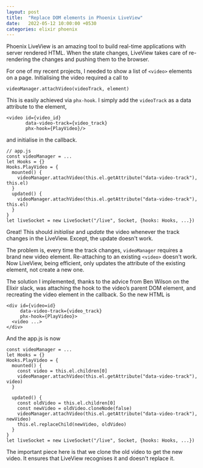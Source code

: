 ```yaml
---
layout: post
title:  "Replace DOM elements in Phoenix LiveView"
date:   2022-05-12 10:00:00 +0530
categories: elixir phoenix
---
```


Phoenix LiveView is an amazing tool to build real-time applications with server
rendered HTML. When the state changes, LiveView takes care of re-rendering the changes
and pushing them to the browser.

For one of my recent projects, I needed to show a list of `<video>` elements on a page.
Initialising the video required a call to

```
videoManager.attachVideo(videoTrack, element)
```

This is easily achieved via `phx-hook`. I simply add the `videoTrack` as a data attribute
to the element,

```
<video id={video_id}
       data-video-track={video_track}
       phx-hook={PlayVideo}/>
```

and initialise in the callback.

```
// app.js
const videoManager = ...
let Hooks = {}
Hooks.PlayVideo = {
  mounted() {
    videoManager.attachVideo(this.el.getAttribute("data-video-track"), this.el)
  }
  updated() {
    videoManager.attachVideo(this.el.getAttribute("data-video-track"), this.el)
  }
}
let liveSocket = new LiveSocket("/live", Socket, {hooks: Hooks, ...})
```

Great! This should _initialise_ and _update_ the video whenever the track changes in the
LiveView. Except, the update doesn't work.

The problem is, every time the track changes, `videoManager` requires a brand new
video element. Re-attaching to an existing `<video>` doesn't work. Now LiveView,
being efficient, only updates the attribute of the existing element, not create a new one.

The solution I implemented, thanks to the advice from Ben Wilson on the Elixir slack,
was attaching the hook to the video’s parent DOM element, and recreating the video element
in the callback. So the new HTML is

```
<div id={video=id}
     data-video-track={video_track}
     phx-hook={PlayVideo}>
  <video ...>
</div>
```

And the app.js is now

```
const videoManager = ...
let Hooks = {}
Hooks.PlayVideo = {
  mounted() {
    const video = this.el.children[0]
    videoManager.attachVideo(this.el.getAttribute("data-video-track"), video)
  }

  updated() {
    const oldVideo = this.el.children[0]
    const newVideo = oldVideo.cloneNode(false)
    videoManager.attachVideo(this.el.getAttribute("data-video-track"), newVideo)
    this.el.replaceChild(newVideo, oldVideo)
  }
}
let liveSocket = new LiveSocket("/live", Socket, {hooks: Hooks, ...})
```

The important piece here is that we clone the old video to get the new video. It
ensures that LiveView recognises it and doesn't replace it.
